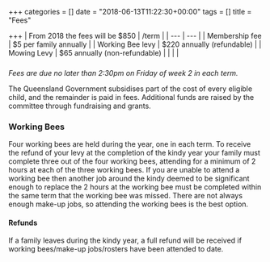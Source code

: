 +++
categories = []
date = "2018-06-13T11:22:30+00:00"
tags = []
title = "Fees"

+++
| From 2018 the fees will be $850 | /term |
| --- | --- |
| Membership fee | $5 per family annually |
| Working Bee levy | $220 annually (refundable) |
| Mowing Levy | $65 annually (non-refundable) |
|   |   |

###

_Fees are due no later than 2:30pm on Friday of week 2 in each term._

The Queensland Government subsidises part of the cost of every eligible child, and the remainder is paid in fees.  Additional funds are raised by the committee through fundraising and grants.

### Working Bees

Four working bees are held during the year, one in each term.  To receive the refund of your levy at the completion of the kindy year your family must complete three out of the four working bees, attending for a minimum of 2 hours at each of the three working bees.  If you are unable to attend a working bee then another job around the kindy deemed to be significant enough to replace the 2 hours at the working bee must be completed within the same term that the working bee was missed.  There are not always enough make-up jobs, so attending the working bees is the best option.

#### Refunds

If a family leaves during the kindy year, a full refund will be received if working bees/make-up jobs/rosters have been attended to date.